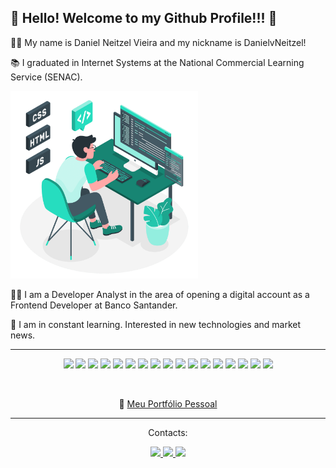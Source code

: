 <h2>👋 Hello! Welcome to my Github Profile!!! 🎉</h2>
<p>👩‍💻 My name is Daniel Neitzel Vieira and my nickname is DanielvNeitzel!</p>
<p>📚 I graduated in Internet Systems at the National Commercial Learning Service (SENAC).</p>
<img width="300px" src="bg-two-r.png">
<p>👩‍💻 I am a Developer Analyst in the area of opening a digital account as a Frontend Developer at Banco Santander.</p>
<p>🚀 I am in constant learning. Interested in new technologies and market news.</p>
<hr>
<p align="center">
	<img src="https://img.shields.io/badge/HTML5-E34F26?style=for-the-badge&logo=html5&logoColor=white">
	<img src="https://img.shields.io/badge/CSS3-1572B6?style=for-the-badge&logo=css3&logoColor=white">
	<img src="https://img.shields.io/badge/JavaScript-F7DF1E?style=for-the-badge&logo=javascript&logoColor=black">
	<img src="https://img.shields.io/badge/Angular-DD0031?style=for-the-badge&logo=angular&logoColor=white">
	<img src="https://img.shields.io/badge/AngularJS-E23237?style=for-the-badge&logo=angularjs&logoColor=white">
	<img src="https://img.shields.io/badge/Bootstrap-563D7C?style=for-the-badge&logo=bootstrap&logoColor=white">
	<img src="https://img.shields.io/badge/jQuery-0769AD?style=for-the-badge&logo=jquery&logoColor=white">
	<img src="https://img.shields.io/badge/Python-14354C?style=for-the-badge&logo=python&logoColor=white">
	<img src="https://img.shields.io/badge/Java-ED8B00?style=for-the-badge&logo=openjdk&logoColor=white">
	<img src="https://img.shields.io/badge/GIT-E44C30?style=for-the-badge&logo=git&logoColor=white">
	<img src="https://img.shields.io/badge/Canva-%2300C4CC.svg?&style=for-the-badge&logo=Canva&logoColor=white">
	<img src="https://img.shields.io/badge/MySQL-005C84?style=for-the-badge&logo=mysql&logoColor=white">
	<img src="https://img.shields.io/badge/Node.js-43853D?style=for-the-badge&logo=node.js&logoColor=white">
	<img src="https://img.shields.io/badge/React-20232A?style=for-the-badge&logo=react&logoColor=61DAFB">
	<img src="https://img.shields.io/badge/Wordpress-21759B?style=for-the-badge&logo=wordpress&logoColor=white">
	<img src="https://img.shields.io/badge/Google%20Analytics-E37400?style=for-the-badge&logo=google%20analytics&logoColor=white">
	<img src="https://img.shields.io/badge/Jest-323330?style=for-the-badge&logo=Jest&logoColor=white">
</p>
<br>
<p align="center">
	🔗 <a href="https://www.danielneitzel.com.br">Meu Portfólio Pessoal</a>
</p>
<hr>
<div>
	<p align="center">Contacts:</p> 
	<p align="center">
		<a href="https://www.instagram.com/danielvneitzel/" target="_blank">
			<img src="https://img.shields.io/badge/-Instagram-%23E4405F?style=for-the-badge&logo=instagram&logoColor=white" target="_blank">
		</a>
		<a href = "mailto:daniel_neitzel@hotmail.com">
			<img src="https://img.shields.io/badge/Gmail-D14836?style=for-the-badge&logo=gmail&logoColor=white" target="_blank">
		</a>
		<a href="https://www.linkedin.com/in/danielneitzel/" target="_blank">
			<img src="https://img.shields.io/badge/-LinkedIn-%230077B5?style=for-the-badge&logo=linkedin&logoColor=white" target="_blank">
		</a>
	</p>  
</div>

